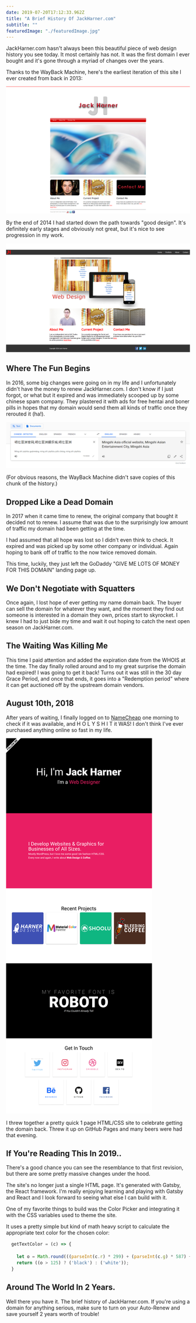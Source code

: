 ```yaml
---
date: 2019-07-20T17:12:33.962Z
title: "A Brief History Of JackHarner.com" 
subtitle: ""
featuredImage: "./featuredImage.jpg"
---
```


JackHarner.com hasn't always been this beautiful piece of web design history you see today. It most certainly has not. It was the first domain I ever bought and it's gone through a myriad of changes over the years. 

Thanks to the WayBack Machine, here's the earliest iteration of this site I ever created from back in 2013:

![](./og.png)

By the end of 2014 I had started down the path towards "good design". It's definitely early stages and obviously not great, but it's nice to see progression in my work.

![](./end-of-2014.png)

## Where The Fun Begins

In 2016, some big changes were going on in my life and I unfortunately didn't have the money to renew JackHarner.com. I don't know if I just forgot, or what but it expired and was immediately scooped up by some chinese spam company. They plastered it with ads for free hentai and boner pills in hopes that my domain would send them all kinds of traffic once they rerouted it (ha!). 

![The title of the site in 2016](chinese-translation.png)

(For obvious reasons, the WayBack Machine didn't save copies of this chunk of the history.)

## Dropped Like a Dead Domain

In 2017 when it came time to renew, the original company that bought it decided not to renew. I assume that was due to the surprisingly low amount of traffic my domain had been getting at the time. 

I had assumed that all hope was lost so I didn't even think to check. It expired and was picked up by some other company or individual. Again hoping to bank off of traffic to the now twice removed domain. 

This time, luckily, they just left the GoDaddy "GIVE ME LOTS OF MONEY FOR THIS DOMAIN" landing page up.

## We Don't Negotiate with Squatters

Once again, I lost hope of ever getting my name domain back. The buyer can sell the domain for whatever they want, and the moment they find out someone is interested in a domain they own, prices start to skyrocket. I knew I had to just bide my time and wait it out hoping to catch the next open season on JackHarner.com. 

## The Waiting Was Killing Me

This time I paid attention and added the expiration date from the WHOIS at the time. The day finally rolled around and to my great surprise the domain had expired! I was going to get it back! Turns out it was still in the 30 day Grace Period, and once that ends, it goes into a "Redemption period" where it can get auctioned off by the upstream domain vendors.

## August 10th, 2018

After years of waiting, I finally logged on to [NameCheap](https://namecheap.pxf.io/nV95V) one morning to check if it was available, and H O L Y S H I T it WAS! I don't think I've ever purchased anything online so fast in my life.

![First Revision of the New Jack Harner](./reclaimed-domain.png)

I threw together a pretty quick 1 page HTML/CSS site to celebrate getting the domain back. Threw it up on GitHub Pages and many beers were had that evening. 

## If You're Reading This In 2019..

There's a good chance you can see the resemblance to that first revision, but there are some pretty massive changes under the hood. 

The site's no longer just a single HTML page. It's generated with Gatsby, the React framework. I'm really enjoying learning and playing with Gatsby and React and I  look forward to seeing what else I can build with it. 

One of my favorite things to build was the Color Picker and integrating it with the CSS variables used to theme the site. 

It uses a pretty simple but kind of math heavy script to calculate the appropriate text color for the chosen color:

```js
  getTextColor = (c) => {

    let o = Math.round(((parseInt(c.r) * 299) + (parseInt(c.g) * 587) + (parseInt(c.b) * 114)) / 1000);
    return ((o > 125) ? ('black') : ('white'));
  }
  ```

## Around The World In 2 Years.

Well there you have it. The brief history of JackHarner.com. If you're using a domain for anything serious, make sure to turn on your Auto-Renew and save yourself 2 years worth of trouble! 